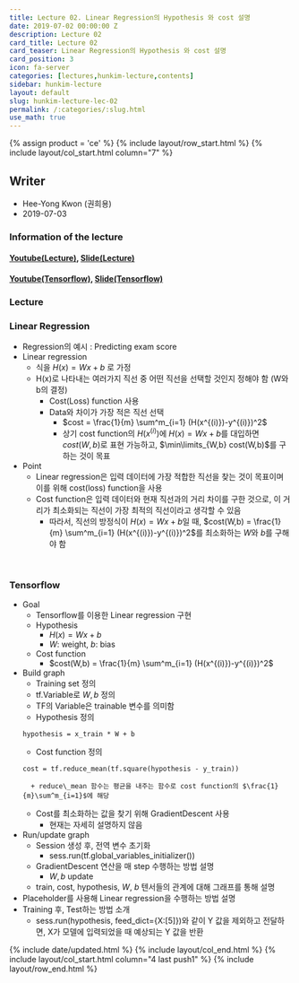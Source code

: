 ```yaml
---
title: Lecture 02. Linear Regression의 Hypothesis 와 cost 설명
date: 2019-07-02 00:00:00 Z
description: Lecture 02
card_title: Lecture 02
card_teaser: Linear Regression의 Hypothesis 와 cost 설명
card_position: 3
icon: fa-server
categories: [lectures,hunkim-lecture,contents]
sidebar: hunkim-lecture
layout: default
slug: hunkim-lecture-lec-02
permalink: /:categories/:slug.html
use_math: true
---
```


{% assign product = 'ce' %}
{% include layout/row_start.html %}
{% include layout/col_start.html column="7" %}

## Writer
+ Hee-Yong Kwon (권희용)
+ 2019-07-03

### Information of the lecture
#### [Youtube(Lecture)](https://www.youtube.com/watch?v=Hax03rCn3UI), [Slide(Lecture)](https://github.com/inhaucs/inhaucs.github.io/blob/master/assets/files/heeyong/2019/hunkim-lecture/slide/lec2.pdf?raw=true)
#### [Youtube(Tensorflow)](https://www.youtube.com/watch?v=mQGwjrStQgg&feature=youtu.be), [Slide(Tensorflow)](https://github.com/inhaucs/inhaucs.github.io/blob/master/assets/files/heeyong/2019/hunkim-lecture/slide/lab2.pdf?raw=true)

### Lecture
### Linear Regression
+ Regression의 예시 : Predicting exam score
+ Linear regression
  + 식을 $H(x) = Wx + b$ 로 가정
  + H(x)로 나타내는 여러가지 직선 중 어떤 직선을 선택할 것인지 정해야 함 (W와 b의 결정)
      + Cost(Loss) function 사용
      + Data와 차이가 가장 적은 직선 선택
        + $cost = \frac{1}{m} \sum^m_{i=1} (H(x^{(i)})-y^{(i)})^2$
        + 상기 cost function의 $H(x^{(i)})$에 $H(x) = Wx + b$를 대입하면 $cost(W,b)$로 표현 가능하고, $\min\limits_{W,b} cost(W,b)$를 구하는 것이 목표
+ Point
  + Linear regression은 입력 데이터에 가장 적합한 직선을 찾는 것이 목표이며 이를 위해 cost(loss) function을 사용
  + Cost function은 입력 데이터와 현재 직선과의 거리 차이를 구한 것으로, 이 거리가 최소화되는 직선이 가장 최적의 직선이라고 생각할 수 있음
    + 따라서, 직선의 방정식이 $H(x) = Wx + b$일 때, $cost(W,b) = \frac{1}{m} \sum^m_{i=1} (H(x^{(i)})-y^{(i)})^2$를 최소화하는 $W$와 $b$를 구해야 함

<br>

### Tensorflow
+ Goal
  + Tensorflow를 이용한 Linear regression 구현
  + Hypothesis
    + $H(x) = Wx + b$
    + $W$: weight, $b$: bias
  + Cost function
    + $cost(W,b) = \frac{1}{m} \sum^m_{i=1} (H(x^{(i)})-y^{(i)})^2$
+ Build graph
    + Training set 정의
    + tf.Variable로 $W, b$ 정의
    + TF의 Variable은 trainable 변수를 의미함
    + Hypothesis 정의
    ```
    hypothesis = x_train * W + b
    ```
    + Cost function 정의
    ```
    cost = tf.reduce_mean(tf.square(hypothesis - y_train))
    ```
        + reduce\_mean 함수는 평균을 내주는 함수로 cost function의 $\frac{1}{m}\sum^m_{i=1}$에 해당
    + Cost를 최소화하는 값을 찾기 위해 GradientDescent 사용
      + 현재는 자세히 설명하지 않음
+ Run/update graph
    + Session 생성 후, 전역 변수 초기화
      + sess.run(tf.global\_variables\_initializer())
    + GradientDescent 연산을 매 step 수행하는 방법 설명
      + $W,b$ update
    + train, cost, hypothesis, $W$, $b$ 텐서들의 관계에 대해 그래프를 통해 설명
+ Placeholder를 사용해 Linear regression을 수행하는 방법 설명
+ Training 후, Test하는 방법 소개
  + sess.run(hypothesis, feed_dict={X:[5]})와 같이 Y 값을 제외하고 전달하면, X가 모델에 입력되었을 때 예상되는 Y 값을 반환

{% include date/updated.html %}
{% include layout/col_end.html %}
{% include layout/col_start.html column="4 last push1" %}
{% include layout/row_end.html %}
